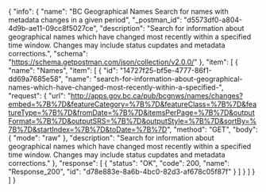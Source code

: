 {
  "info": {
    "name": "BC Geographical Names Search for names with metadata changes in a given period",
    "_postman_id": "d5573df0-a804-4d9b-ae11-09cc8f5027ce",
    "description": "Search for information about geographical names which have changed most recently within a specified time window.  Changes may include status cupdates and metadata corrections.",
    "schema": "https://schema.getpostman.com/json/collection/v2.0.0/"
  },
  "item": [
    {
      "name": "Names",
      "item": [
        {
          "id": "14727f25-bf5e-4777-86f1-dd69a7685e58",
          "name": "search-for-information-about-geographical-names-which-have-changed-most-recently-within-a-specified-",
          "request": {
            "url": "http://apps.gov.bc.ca/pub/bcgnws/names/changes?embed=%7B%7D&featureCategory=%7B%7D&featureClass=%7B%7D&featureType=%7B%7D&fromDate=%7B%7D&itemsPerPage=%7B%7D&outputFormat=%7B%7D&outputSRS=%7B%7D&outputStyle=%7B%7D&sortBy=%7B%7D&startIndex=%7B%7D&toDate=%7B%7D",
            "method": "GET",
            "body": {
              "mode": "raw"
            },
            "description": "Search for information about geographical names which have changed most recently within a specified time window.  Changes may include status cupdates and metadata corrections."
          },
          "response": [
            {
              "status": "OK",
              "code": 200,
              "name": "Response_200",
              "id": "d78e883e-8a6b-4bc0-82d3-af678c05f87f"
            }
          ]
        }
      ]
    }
  ]
}